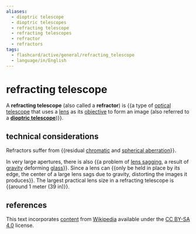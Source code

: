 ```yaml
---
aliases:
  - dioptric telescope
  - dioptric telescopes
  - refracting telescope
  - refracting telescopes
  - refractor
  - refractors
tags:
  - flashcard/active/general/refracting_telescope
  - language/in/English
---
```


# refracting telescope

A __refracting telescope__ (also called a __refractor__) is {{a type of [optical telescope](optical%20telescope.md) that uses a [lens](lens.md) as its [objective](objective%20(optics).md) to form an image (also referred to a [__dioptric telescope__](dioptrics.md))}}. <!--SR:!2024-09-28,48,290-->

## technical considerations

Refractors suffer from {{residual [chromatic](chromatic%20aberration.md) and [spherical aberration](spherical%20aberration.md)}}. <!--SR:!2024-10-20,67,310-->

In very large apertures, there is also {{a problem of [lens sagging](lens%20sag.md), a result of [gravity](gravity.md) deforming [glass](glass.md)}}. Since a lens can {{only be held in place by its edge, the center of a large lens sags due to gravity, distorting the images it produces}}. The largest practical lens size in a refracting telescope is {{around 1 meter (39 in)}}. <!--SR:!2024-10-04,56,310!2024-09-27,46,290!2025-01-09,112,290-->

## references

This text incorporates [content](https://en.wikipedia.org/wiki/refracting_telescope) from [Wikipedia](Wikipedia.md) available under the [CC BY-SA 4.0](https://creativecommons.org/licenses/by-sa/4.0/) license.
